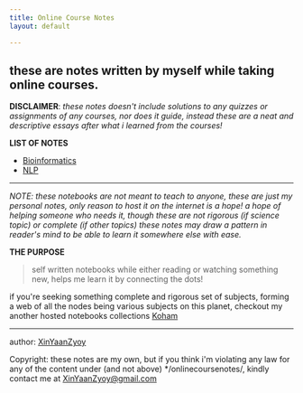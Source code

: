 ```yaml
---
title: Online Course Notes 
layout: default

---
```

## these are notes written by myself while taking online courses.

**DISCLAIMER**: *these notes doesn't include solutions to any quizzes or assignments of any courses, nor does it guide, instead these are a neat and descriptive essays after what i learned from the courses!*

**LIST OF NOTES**
- [Bioinformatics](/onlinecoursenotes/bioinformatics)
- [NLP](/onlinecoursenotes/NLP)

________________
*NOTE: these notebooks are not meant to teach to anyone, these are just my personal notes, only reason to host it on the internet is a hope! a hope of helping someone who needs it, though these are not rigorous (if science topic) or complete (if other topics) these notes may draw a pattern in reader's mind to be able to learn it somewhere else with ease.*

**THE PURPOSE**
> self written notebooks while either reading or watching something new, helps me learn it by connecting the dots!

if you're seeking something complete and rigorous set of subjects, forming a web of all the nodes being various subjects on this planet, checkout my another hosted notebooks collections [Koham](https://XinYaanZyoy.github.io/KoHam)

____________________
author: [XinYaanZyoy](https://XinYaanZyoy.github.io)

Copyright: these notes are my own, but if you think i'm violating any law for any of the content under (and not above) */onlinecoursenotes/, kindly contact me at XinYaanZyoy@gmail.com
